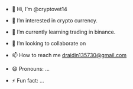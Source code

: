 - 👋 Hi, I’m @cryptovet14
- 👀 I’m interested in crypto currency.
- 🌱 I’m currently learning trading in binance.
- 💞️ I’m looking to collaborate on 
- 📫 How to reach me draidin135730@gmail.com

- 😄 Pronouns: ...
- ⚡ Fun fact: ...

<!---
cryptovet14/cryptovet14 is a ✨ special ✨ repository because its `README.md` (this file) appears on your GitHub profile.
You can click the Preview link to take a look at your changes.
--->
